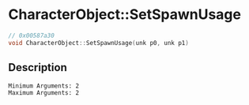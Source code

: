 # CharacterObject::SetSpawnUsage
```c
// 0x00587a30
void CharacterObject::SetSpawnUsage(unk p0, unk p1)
```
## Description
```
Minimum Arguments: 2
Maximum Arguments: 2
```

